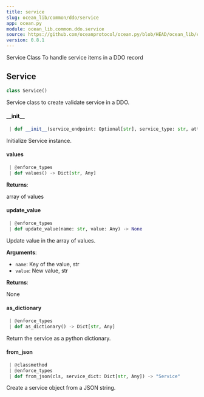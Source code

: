 ```yaml
---
title: service
slug: ocean_lib/common/ddo/service
app: ocean.py
module: ocean_lib.common.ddo.service
source: https://github.com/oceanprotocol/ocean.py/blob/HEAD/ocean_lib/common/ddo/service.py
version: 0.8.1
---
```

Service Class
To handle service items in a DDO record

## Service

```python
class Service()
```

Service class to create validate service in a DDO.

#### \_\_init\_\_

```python
 | def __init__(service_endpoint: Optional[str], service_type: str, attributes: Optional[Dict], other_values: Optional[Dict[str, Any]] = None, index: Optional[int] = None) -> None
```

Initialize Service instance.

#### values

```python
 | @enforce_types
 | def values() -> Dict[str, Any]
```

**Returns**:

array of values

#### update\_value

```python
 | @enforce_types
 | def update_value(name: str, value: Any) -> None
```

Update value in the array of values.

**Arguments**:

- `name`: Key of the value, str
- `value`: New value, str

**Returns**:

None

#### as\_dictionary

```python
 | @enforce_types
 | def as_dictionary() -> Dict[str, Any]
```

Return the service as a python dictionary.

#### from\_json

```python
 | @classmethod
 | @enforce_types
 | def from_json(cls, service_dict: Dict[str, Any]) -> "Service"
```

Create a service object from a JSON string.

